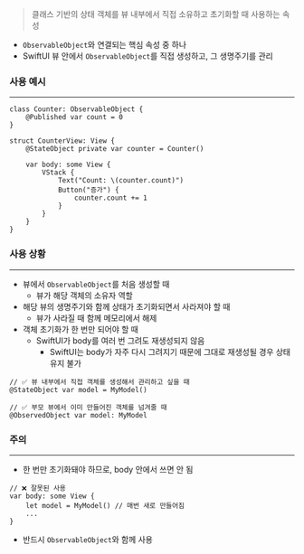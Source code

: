 >클래스 기반의 상태 객체를 뷰 내부에서 직접 소유하고 초기화할 때 사용하는 속성
- `ObservableObject`와 연결되는 핵심 속성 중 하나
- SwiftUI 뷰 안에서 `ObservableObject`를 직접 생성하고, 그 생명주기를 관리

### 사용 예시
------
```
class Counter: ObservableObject {
    @Published var count = 0
}

struct CounterView: View {
    @StateObject private var counter = Counter()

    var body: some View {
        VStack {
            Text("Count: \(counter.count)")
            Button("증가") {
                counter.count += 1
            }
        }
    }
}
```

### 사용 상황
---
- 뷰에서 `ObservableObject`를 처음 생성할 때
	- 뷰가 해당 객체의 소유자 역할
- 해당 뷰의 생명주기와 함께 상태가 초기화되면서 사라져야 할 때
	- 뷰가 사라질 때 함께 메모리에서 해제
- 객체 초기화가 한 번만 되어야 할 때
	- SwiftUI가 body를 여러 번 그려도 재생성되지 않음
		- SwiftUI는 body가 자주 다시 그려지기 때문에 그대로 재생성될 경우 상태 유지 불가
```
// ✅ 뷰 내부에서 직접 객체를 생성해서 관리하고 싶을 때
@StateObject var model = MyModel()

// ✅ 부모 뷰에서 이미 만들어진 객체를 넘겨줄 때
@ObservedObject var model: MyModel
```

### 주의
---
- 한 번만 초기화돼야 하므로, body 안에서 쓰면 안 됨
```
// ❌ 잘못된 사용
var body: some View {
    let model = MyModel() // 매번 새로 만들어짐
    ...
}
```
- 반드시 `ObservableObject`와 함께 사용